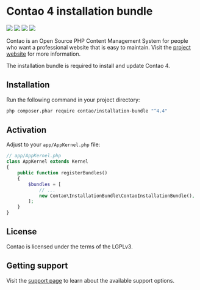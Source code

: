 Contao 4 installation bundle
============================

[![](https://img.shields.io/travis/contao/installation-bundle/master.svg?style=flat-square)](https://travis-ci.org/contao/installation-bundle/)
[![](https://img.shields.io/coveralls/contao/installation-bundle/master.svg?style=flat-square)](https://coveralls.io/github/contao/installation-bundle)
[![](https://img.shields.io/packagist/v/contao/installation-bundle.svg?style=flat-square)](https://packagist.org/packages/contao/installation-bundle)
[![](https://img.shields.io/packagist/dt/contao/installation-bundle.svg?style=flat-square)](https://packagist.org/packages/contao/installation-bundle)

Contao is an Open Source PHP Content Management System for people who want a
professional website that is easy to maintain. Visit the [project website][1]
for more information.

The installation bundle is required to install and update Contao 4.


Installation
------------

Run the following command in your project directory:

```bash
php composer.phar require contao/installation-bundle "^4.4"
```


Activation
-------------

Adjust to your `app/AppKernel.php` file:

```php
// app/AppKernel.php
class AppKernel extends Kernel
{
    public function registerBundles()
    {
        $bundles = [
            // ...
            new Contao\InstallationBundle\ContaoInstallationBundle(),
        ];
    }
}
```


License
-------

Contao is licensed under the terms of the LGPLv3.


Getting support
---------------

Visit the [support page][2] to learn about the available support options.


[1]: https://contao.org
[2]: https://contao.org/en/support.html
